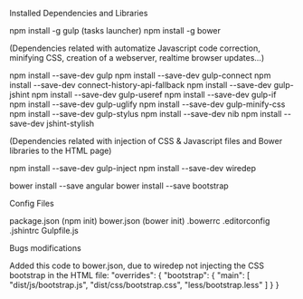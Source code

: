 Installed Dependencies and Libraries

npm install -g gulp (tasks launcher)
npm install -g bower 

(Dependencies related with automatize Javascript code correction, minifying CSS, creation of a webserver, realtime browser updates...)

npm install --save-dev gulp
npm install --save-dev gulp-connect 
npm install --save-dev connect-history-api-fallback
npm install --save-dev gulp-jshint
npm install --save-dev gulp-useref
npm install --save-dev gulp-if
npm install --save-dev gulp-uglify
npm install --save-dev gulp-minify-css
npm install --save-dev gulp-stylus
npm install --save-dev nib 
npm install --save-dev jshint-stylish

(Dependencies related with injection of CSS & Javascript files and Bower libraries to the HTML page)

npm install --save-dev gulp-inject
npm install --save-dev wiredep

bower install --save angular
bower install --save bootstrap

Config Files

package.json (npm init)
bower.json (bower init)
.bowerrc
.editorconfig
.jshintrc
Gulpfile.js

Bugs modifications

Added this code to bower.json, due to wiredep not injecting the CSS bootstrap in the HTML file:
	"overrides": {
	  "bootstrap": {
	    "main": [
	      "dist/js/bootstrap.js",
	      "dist/css/bootstrap.css",
	      "less/bootstrap.less"
	        ]
	    }
	}

